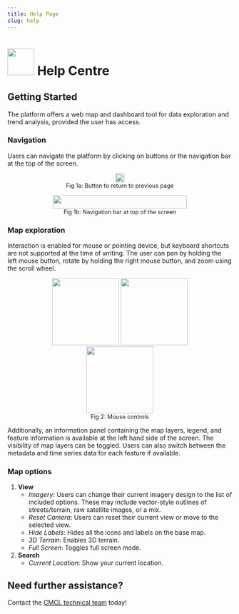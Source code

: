 ```yaml
---
title: Help Page
slug: help
---
```


<link rel="stylesheet" href="https://fonts.google.com/icons?icon.set=Material+Icons">

<h1><img src="./images/defaults/icons/help.svg" width="60" height="60">&nbsp;Help Centre</h1>

## Getting Started

The platform offers a web map and dashboard tool for data exploration and trend analysis, provided the user has access.

### Navigation

Users can navigate the platform by clicking on buttons or the navigation bar at the top of the screen.

<figure style="text-align:center;">
    <img src="./images/defaults/help/return.svg" width="20" height="20">
    <figcaption style="font-size:0.8rem">Fig 1a: Button to return to previous page</figcaption>
</figure>

<figure style="text-align:center;">
    <img src="./images/defaults/help/navbar.svg" width="300" height="30">
    <figcaption style="font-size:0.8rem">Fig 1b: Navigation bar at top of the screen</figcaption>
</figure>

### Map exploration

Interaction is enabled for mouse or pointing device, but keyboard shortcuts are not supported at the time of writing. The user can pan by holding the left mouse button, rotate by holding the right mouse button, and zoom using the scroll wheel.

<figure style="text-align: center;">
    <div>
        <img src="./images/defaults/help/pan.svg" width="150" height="150">
        <img src="./images/defaults/help/rotate.svg" width="150" height="150">
        <img src="./images/defaults/help/zoom.svg" width="150" height="150">
    </div>
    <figcaption style="font-size:0.8rem">Fig 2: Mouse controls</figcaption>
</figure>

Additionally, an information panel containing the map layers, legend, and feature information is available at the left hand side of the screen. The visibility of map layers can be toggled. Users can also switch between the metadata and time series data for each feature if available.

### Map options

1. **View**
   - _Imagery_: Users can change their current imagery design to the list of included options. These may include vector-style outlines of streets/terrain, raw satellite images, or a mix.
   - _Reset Camera_: Users can reset their current view or move to the selected view.
   - _Hide Labels_: Hides all the icons and labels on the base map.
   - _3D Terrain_: Enables 3D terrain.
   - _Full Screen_: Toggles full screen mode.
2. **Search**
   - _Current Location_: Show your current location.

## Need further assistance?

Contact the <a href="mailto:support@cmclinnovations.com">CMCL technical team</a> today!
